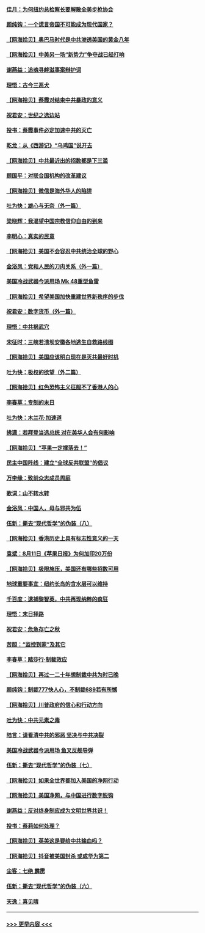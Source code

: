 #### [佳月：为何纽约总检察长要解散全美步枪协会](../pages/nsc993/n12349939.md?t=08222102) 
#### [颜纯钩：一个谎言帝国不可能成为现代国家？](../pages/nsc993/n12349898.md?t=08222102) 
#### [【网海拾贝】奥巴马时代是中共渗透美国的黄金八年](../pages/nsc993/n12349284.md?t=08222102) 
#### [【网海拾贝】中美另一场“新势力”争夺战已经打响](../pages/nsc993/n12346998.md?t=08222102) 
#### [谢燕益：追魂寻衅滋事案辩护词](../pages/nsc993/n12346892.md?t=08222102) 
#### [理悟：古今三恶犬](../pages/nsc993/n12345190.md?t=08222102) 
#### [【网海拾贝】蔡霞对结束中共暴政的意义](../pages/nsc993/n12344263.md?t=08222102) 
#### [祝君安：世纪之选边站](../pages/nsc993/n12342382.md?t=08222102) 
#### [投书：蔡霞事件必定加速中共的灭亡](../pages/nsc993/n12341881.md?t=08222102) 
#### [乾龙：从《西游记》“乌鸡国”说开去](../pages/nsc993/n12341690.md?t=08222102) 
#### [【网海拾贝】中共最近出的招数都是下三滥](../pages/nsc993/n12341593.md?t=08222102) 
#### [顾国平：对联合国机构的改革建议](../pages/nsc993/n12339928.md?t=08222102) 
#### [【网海拾贝】微信是海外华人的陷阱](../pages/nsc993/n12338868.md?t=08222102) 
#### [吐为快：雄心与无奈（外一篇）](../pages/nsc993/n12338132.md?t=08222102) 
#### [梁晓辉：我渴望中国宗教信仰自由的到来](../pages/nsc993/n12336657.md?t=08222102) 
#### [李明心：真实的民意](../pages/nsc993/n12336089.md?t=08222102) 
#### [【网海拾贝】美国不会容忍中共统治全球的野心](../pages/nsc993/n12336063.md?t=08222102) 
#### [金浴凤：党和人民的刀肉关系（外一篇）](../pages/nsc993/n12335834.md?t=08222102) 
#### [美国冷战武器今派用场 Mk 48重型鱼雷](../pages/nsc993/n12335354.md?t=08222102) 
#### [【网海拾贝】希望美国加快重建世界新秩序的步伐](../pages/nsc993/n12334224.md?t=08222102) 
#### [祝君安：数字货币（外一篇）](../pages/nsc993/n12334186.md?t=08222102) 
#### [理悟：中共祸武穴](../pages/nsc993/n12333962.md?t=08222102) 
#### [宋征时：三峡若溃坝安徽各地逃生自救路线图](../pages/nsc993/n12332450.md?t=08222102) 
#### [【网海拾贝】美国应该明白现在是灭共最好时机](../pages/nsc993/n12332313.md?t=08222102) 
#### [吐为快：极权的欲望（外二篇）](../pages/nsc993/n12332089.md?t=08222102) 
#### [【网海拾贝】红色恐怖主义征服不了香港人的心](../pages/nsc993/n12329296.md?t=08222102) 
#### [李春草：专制的末日](../pages/nsc993/n12329079.md?t=08222102) 
#### [吐为快：木兰花‧加速道](../pages/nsc993/n12327366.md?t=08222102) 
#### [拂潇：若拜登当选总统 对在美华人会有何影响](../pages/nsc993/n12295996.md?t=08222102) 
#### [【网海拾贝】“苹果一定撑落去！”](../pages/nsc993/n12326784.md?t=08222102) 
#### [民主中国阵线：建立“全球反共联盟”的倡议](../pages/nsc993/n12324177.md?t=08222102) 
#### [万李缘：致前众志成员周庭](../pages/nsc993/n12324635.md?t=08222102) 
#### [歌词：山不转水转](../pages/nsc993/n12324599.md?t=08222102) 
#### [金浴凤：中国人，毋与邪共为伍](../pages/nsc993/n12324257.md?t=08222102) 
#### [伍新：撕去“现代哲学”的伪装（八）](../pages/nsc993/n12324188.md?t=08222102) 
#### [【网海拾贝】香港历史上具有标志性意义的一天](../pages/nsc993/n12324021.md?t=08222102) 
#### [袁斌：8月11日《苹果日报》为何加印20万份](../pages/nsc993/n12323955.md?t=08222102) 
#### [【网海拾贝】极限施压，美国还有哪些招数可用](../pages/nsc993/n12322512.md?t=08222102) 
#### [地球重要事宜：纽约长岛的含水层可以维持](../pages/nsc993/n12321844.md?t=08222102) 
#### [千百度：逮捕黎智英，中共再现纳粹的疯狂](../pages/nsc993/n12321777.md?t=08222102) 
#### [理悟：末日择路](../pages/nsc993/n12320812.md?t=08222102) 
#### [祝君安：危急存亡之秋](../pages/nsc993/n12320795.md?t=08222102) 
#### [苦胆：“监控到家”及其它](../pages/nsc993/n12320751.md?t=08222102) 
#### [李春草：踏莎行·制裁效应](../pages/nsc993/n12318290.md?t=08222102) 
#### [【网海拾贝】再过一二十年想制裁中共为时已晚](../pages/nsc993/n12318195.md?t=08222102) 
#### [颜纯钩：制裁777快人心，不制裁689若有所憾](../pages/nsc993/n12316912.md?t=08222102) 
#### [【网海拾贝】川普政府的信心和行动方向](../pages/nsc993/n12316673.md?t=08222102) 
#### [吐为快：中共元素之毒](../pages/nsc993/n12316547.md?t=08222102) 
#### [陆言：请看清中共的邪恶 坚决与中共决裂](../pages/nsc993/n12315784.md?t=08222102) 
#### [美国冷战武器今派用场 鱼叉反舰导弹](../pages/nsc993/n12316258.md?t=08222102) 
#### [伍新：撕去“现代哲学”的伪装（七）](../pages/nsc993/n12315846.md?t=08222102) 
#### [【网海拾贝】如果全世界都加入美国的净网行动](../pages/nsc993/n12315588.md?t=08222102) 
#### [【网海拾贝】美国净网，与中国进行数字脱钩](../pages/nsc993/n12312813.md?t=08222102) 
#### [谢燕益：反对终身制应成为文明世界共识！](../pages/nsc993/n12310465.md?t=08222102) 
#### [投书：蔡莉如何处理？](../pages/nsc993/n12310224.md?t=08222102) 
#### [【网海拾贝】英美这是要给中共输血吗？](../pages/nsc993/n12307646.md?t=08222102) 
#### [【网海拾贝】抖音被美国封杀 或成华为第二](../pages/nsc993/n12305277.md?t=08222102) 
#### [尘客：七绝 霹雳](../pages/nsc993/n12304053.md?t=08222102) 
#### [伍新：撕去“现代哲学”的伪装（六）](../pages/nsc993/n12303243.md?t=08222102) 
#### [天逸：喜见晴](../pages/nsc993/n12303226.md?t=08222102) 

----
#### [ >>> 更早内容 <<< ](../indexes/nsc993-earlier.md)
